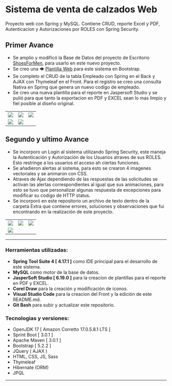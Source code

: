 # Sistema de venta de calzados Web
Proyecto web con Spring y MySQL. Contiene CRUD, reporte Excel y PDF, Autenticacion y Autorizaciones por ROLES con Spring Security.

## Primer Avance
- Se amplio y modificó la Base de Datos del proyecto de Escritorio [ShoesForMen][proyecto], para usarlo en este nuevo proyecto.
- Se creo una :eye: [Plantilla Web][plantilla] para este sistema en Bootstrap.
- Se completo el CRUD de la tabla Empleado con Spring en el Back y AJAX con Thymeleaf en el Front. Para el registro se creo una consulta Nativa en Spring que genera un nuevo codigo de empleado.
- Se creo una nueva plantilla para el reporte en Jaspersoft Studio y se pulió para que tanto la exportacion en PDF y EXCEL sean lo mas limpio y fiel posible al diseño original.

|  |  |  |
| :-------------: |:-------------:| :-----:|
| ![][img_1] | ![][img_2] | ![][img_3] |
| ![][img_4] | ![][img_5] | |   

[img_1]: ./screenshot/imagen_1.png
[img_2]: ./screenshot/imagen_2.png
[img_3]: ./screenshot/imagen_3.png
[img_4]: ./screenshot/imagen_4.png
[img_5]: ./screenshot/imagen_5.png

## Segundo y ultimo Avance
- Se incorporo un Login al sistema utilizando Spring Security, este maneja la Autenticación y Autorización de los Usuarios atraves de sus ROLES. Esto restringe a los usuarios el acceso ah ciertas funciones.
- Se añadieron alertas al sistema, para esto se crearon 4 imagenes vectoriales y se animaron con CSS.
- Atraves de Ajax dependiendo de las respuestas de las solicitudes se activan las alertas correspondientes al igual que sus animaciones, para esto se tuvo que personalizar algunas respuesta de excepciones para modificar su codigo de HTTP status.
- Se incorporó en este repositorio un archivo de texto dentro de la carpeta Extra que contiene errores, soluciones y observaciones que fui encontrando en la realización de este proyecto.

|  |  |  |
| :-------------: |:-------------:| :-----:|
| ![][img_6] | ![][img_7] | ![][img_8] |
| ![][img_9] |            |            |

[img_6]: ./screenshot/imagen_6.png
[img_7]: ./screenshot/imagen_7.png
[img_8]: ./screenshot/imagen_8.png
[img_9]: ./screenshot/imagen_9.gif

---


### Herramientas utilizadas:
- **Spring Tool Suite 4 [ 4.17.1 ]** como IDE principal para el desarrollo de este sistema.
- **MySQL** como motor de la base de datos.
- **JasperSoft Studio [ 6.19.0 ]** para la creacion de plantillas para el reporte en PDF y EXCEL.
- **Corel Draw** para la creación y modificación de iconos.
- **Visual Studio Code** para la creacion del Front y la edición de este README.md.
- **Git Bash** para subir y actualizar este repositorio.

### Tecnologias y versiones:
- OpenJDK 17 [ Amazon Corretto 17.0.5.8.1 LTS ]
- Sprint Boot [ 3.0.1 ] 
- Apache Maven [ 3.0.1 ]
- Bootstrap [ 5.2.2 ]
- JQuery ( AJAX )
- HTML, CSS, JS, Sass
- Thymeleaf
- Hibernate (ORM)
- JPQL
---

[proyecto]: https://github.com/paledot01/Sistema_Ventas_JavaSE_MySQL
[plantilla]: https://paledot02.github.io/Exercises_Bootstrap_02/

